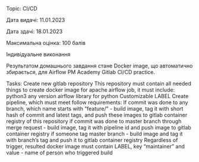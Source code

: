 Topic: CI/CD

Дата видачі: 11.01.2023

Дата здачі: 18.01.2023

Максимальна оцінка: 100 балів

Індивідуальне виконання

Результатом домашнього завдання стане Docker image, що автоматично збирається, для Airflow PM Academy Gitlab CI/CD practice.

Tasks:
Create new gitlab repository
This repository must contain all needed things to create docker image for apache airflow job, it must include:
python3 any version
airflow library for python
Customizable LABEL
Create pipeline, which must meet follow requirements:
If commit was done to any branch, which name starts with “feature/” - build image, tag it with short hash of commit and latest tags, and push these images to gitlab container registry of this repository
if commit was done to master branch through merge request - build image, tag it with pipeline id and push image to gitlab container registry
if someone tag master branch - build image and tag it with branch’s tag and push it to gitlab container registry
Regardless of trigger, resulted docker image must contain LABEL, key “maintainer” and value - name of person who triggered build
